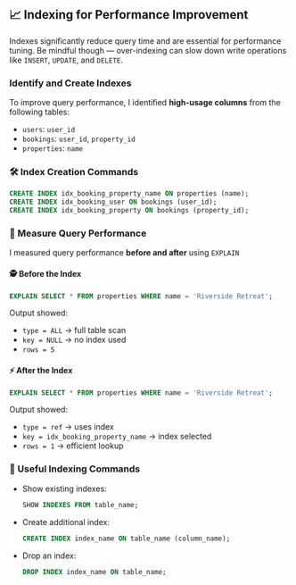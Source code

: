 
## 📈 Indexing for Performance Improvement
Indexes significantly reduce query time and are essential for performance tuning. Be mindful though — over-indexing can slow down write operations like `INSERT`, `UPDATE`, and `DELETE`.

### Identify and Create Indexes

To improve query performance, I identified **high-usage columns** from the following tables:

- `users`: `user_id`
- `bookings`: `user_id`, `property_id`
- `properties`: `name`

### 🛠️ Index Creation Commands

```sql
CREATE INDEX idx_booking_property_name ON properties (name);
CREATE INDEX idx_booking_user ON bookings (user_id);
CREATE INDEX idx_booking_property ON bookings (property_id);
````

### 🔎 Measure Query Performance

I measured query performance **before and after** using `EXPLAIN`

#### 🕵️ Before the Index

```sql
EXPLAIN SELECT * FROM properties WHERE name = 'Riverside Retreat';
```

Output showed:

* `type = ALL` → full table scan
* `key = NULL` → no index used
* `rows = 5`

#### ⚡ After the Index

```sql
EXPLAIN SELECT * FROM properties WHERE name = 'Riverside Retreat';
```

Output showed:

* `type = ref` → uses index
* `key = idx_booking_property_name` → index selected
* `rows = 1` → efficient lookup

### 🧰 Useful Indexing Commands

* Show existing indexes:

  ```sql
  SHOW INDEXES FROM table_name;
  ```

* Create additional index:

  ```sql
  CREATE INDEX index_name ON table_name (column_name);
  ```

* Drop an index:

  ```sql
  DROP INDEX index_name ON table_name;
  ```